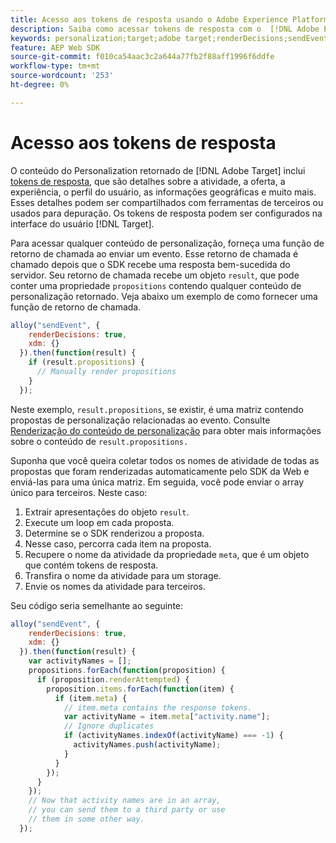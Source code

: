 ```yaml
---
title: Acesso aos tokens de resposta usando o Adobe Experience Platform Web SDK
description: Saiba como acessar tokens de resposta com o  [!DNL Adobe Experience Platform Web SDK].
keywords: personalization;target;adobe target;renderDecisions;sendEvent;decisionScopes;result.decision,response tokens;
feature: AEP Web SDK
source-git-commit: f010ca54aac3c2a644a77fb2f88aff1996f6ddfe
workflow-type: tm+mt
source-wordcount: '253'
ht-degree: 0%

---
```


# Acesso aos tokens de resposta

O conteúdo do Personalization retornado de [!DNL Adobe Target] inclui [tokens de resposta](https://experienceleague.adobe.com/docs/target/using/administer/response-tokens.html?lang=pt-BR), que são detalhes sobre a atividade, a oferta, a experiência, o perfil do usuário, as informações geográficas e muito mais. Esses detalhes podem ser compartilhados com ferramentas de terceiros ou usados para depuração. Os tokens de resposta podem ser configurados na interface do usuário [!DNL Target].

Para acessar qualquer conteúdo de personalização, forneça uma função de retorno de chamada ao enviar um evento. Esse retorno de chamada é chamado depois que o SDK recebe uma resposta bem-sucedida do servidor. Seu retorno de chamada recebe um objeto `result`, que pode conter uma propriedade `propositions` contendo qualquer conteúdo de personalização retornado. Veja abaixo um exemplo de como fornecer uma função de retorno de chamada.

```javascript
alloy("sendEvent", {
    renderDecisions: true,
    xdm: {}
  }).then(function(result) {
    if (result.propositions) {
      // Manually render propositions
    }
  });
```

Neste exemplo, `result.propositions`, se existir, é uma matriz contendo propostas de personalização relacionadas ao evento. Consulte [Renderização do conteúdo de personalização](https://experienceleague.adobe.com/pt-br/docs/experience-platform/web-sdk/personalization/rendering-personalization-content) para obter mais informações sobre o conteúdo de `result.propositions.`

Suponha que você queira coletar todos os nomes de atividade de todas as propostas que foram renderizadas automaticamente pelo SDK da Web e enviá-las para uma única matriz. Em seguida, você pode enviar o array único para terceiros. Neste caso:

1. Extrair apresentações do objeto `result`.
1. Execute um loop em cada proposta.
1. Determine se o SDK renderizou a proposta.
1. Nesse caso, percorra cada item na proposta.
1. Recupere o nome da atividade da propriedade `meta`, que é um objeto que contém tokens de resposta.
1. Transfira o nome da atividade para um storage.
1. Envie os nomes da atividade para terceiros.

Seu código seria semelhante ao seguinte:

```javascript
alloy("sendEvent", {
    renderDecisions: true,
    xdm: {}
  }).then(function(result) {
    var activityNames = [];
    propositions.forEach(function(proposition) {
      if (proposition.renderAttempted) {
        proposition.items.forEach(function(item) {
          if (item.meta) {
            // item.meta contains the response tokens.
            var activityName = item.meta["activity.name"];
            // Ignore duplicates
            if (activityNames.indexOf(activityName) === -1) {
              activityNames.push(activityName);
            }
          }
        });
      }
    });
    // Now that activity names are in an array,
    // you can send them to a third party or use
    // them in some other way.
  });
```
